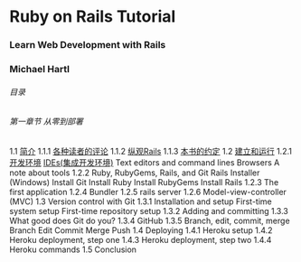 # Ruby on Rails Tutorial  #
### Learn Web Development with Rails  ###
### Michael Hartl  ###

###### 目录
###### 第一章节 从零到部署

1.1 [简介]()
    1.1.1 [各种读者的评论]()
    1.1.2 [纵观Rails]()
    1.1.3 [本书的约定]()
 1.2  [建立和运行]()
    1.2.1 [开发环境]()
 [IDEs(集成开发环境)]()
 Text editors and command lines
 Browsers
 A note about tools
 1.2.2 Ruby, RubyGems, Rails, and Git
 Rails Installer (Windows)
 Install Git
 Install Ruby
 Install RubyGems
 Install Rails
 1.2.3 The first application
 1.2.4 Bundler
 1.2.5 rails server
 1.2.6 Model-view-controller (MVC)
 1.3 Version control with Git
 1.3.1 Installation and setup
 First-time system setup
 First-time repository setup
 1.3.2 Adding and committing
 1.3.3 What good does Git do you?
 1.3.4 GitHub
 1.3.5 Branch, edit, commit, merge
 Branch
 Edit
 Commit
 Merge
 Push
 1.4 Deploying
 1.4.1 Heroku setup
 1.4.2 Heroku deployment, step one
 1.4.3 Heroku deployment, step two
 1.4.4 Heroku commands
 1.5 Conclusion
